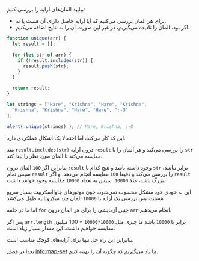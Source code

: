 بیایید المان‌های آرایه را بررسی کنیم:
- برای هر المان بررسی می‌کنیم که آیا آرایه حاصل دارای آن هست یا نه.
- اگر بود، المان را نادیده می‌گیریم، در غیر این صورت آن را به نتایج اضافه می‌کنیم.

```js run
function unique(arr) {
  let result = [];

  for (let str of arr) {
    if (!result.includes(str)) {
      result.push(str);
    }
  }

  return result;
}

let strings = ["Hare", "Krishna", "Hare", "Krishna",
  "Krishna", "Krishna", "Hare", "Hare", ":-O"
];

alert( unique(strings) ); // Hare, Krishna, :-O
```

این کد کار می‌کند، اما احتمالا یک اشکال عملکردی دارد.

متد `result.includes(str)` درون آرایه `result` را بررسی می‌کند و هر المان را با `str` مقایسه می‌کند تا المان مورد نظر را پیدا کند.

ینابراین اگر `100` المان درون `result` وجود داشته باشد و هیچ کدام با `str` برابر نباشد، سپس تمام `result` را بررسی می‌کند و دقیقا `100` مقایسه انجام می‌دهد. و اگر `result` بزرگ باشد، مثلا `10000`، سپس به تعداد `10000` مقایسه وجود خواهد داشت.

این به خودی خود مشکل محسوب نمی‌شود، چون موتورهای جاوااسکریپت بسیار سریع هستند، پس بررسی یک آرایه با `10000` المان چند میکروثانیه طول می‌کشد.

اما ما در حلقه `for` چنین آزمایشی را برای هر المان درون `arr` انجام می‌دهیم.

پس اگر `arr.length` برابر با `10000` باشد ما چیزی مثل `10000*10000` = 100 میلیون مقایسه خواهیم داشت. این مقدار بسیار زیاد است.

بنابراین این راه حل تنها برای آرایه‌های کوچک مناسب است.

بعدا در فصل <info:map-set> ما یاد می‌گیریم که چگونه آن را بهینه کنیم.
